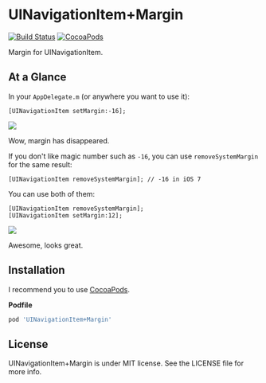 UINavigationItem+Margin
=======================

[![Build Status](https://travis-ci.org/devxoul/UINavigationItem-Margin.svg?branch=master)](https://travis-ci.org/devxoul/UINavigationItem-Margin)
[![CocoaPods](http://img.shields.io/cocoapods/v/UINavigationItem+Margin.svg?style=flat)](http://cocoapods.org/?q=name%3AUINavigationItem%2BMargin%20author%3Adevxoul)

Margin for UINavigationItem.


At a Glance
-----------

In your `AppDelegate.m` (or anywhere you want to use it):

```objc
[UINavigationItem setMargin:-16];
```

![](https://cloud.githubusercontent.com/assets/931655/5898748/e1d333a0-a595-11e4-85a3-9a492d1d38fc.png)

Wow, margin has disappeared.

If you don't like magic number such as `-16`, you can use `removeSystemMargin` for the same result:

```objc
[UINavigationItem removeSystemMargin]; // -16 in iOS 7
```

You can use both of them:

```objc
[UINavigationItem removeSystemMargin];
[UINavigationItem setMargin:12];
```

![](https://cloud.githubusercontent.com/assets/931655/5898749/e1d72cc6-a595-11e4-84b7-e7fd3e116567.png)

Awesome, looks great.


Installation
------------

I recommend you to use [CocoaPods](http://cocoapods.org).

**Podfile**

```ruby
pod 'UINavigationItem+Margin'
```


License
-------

UINavigationItem+Margin is under MIT license. See the LICENSE file for more info.
